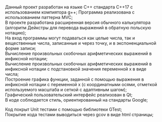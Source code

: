 Данный проект разработан на языке С++ стандарта C++17 с использованием компиятора g++; 
Программа реализована с использованием паттерна MVC;  
В проекте разработана расширенная версия обычного калькулятора (алгоритм Дейкстры для перевода выражений в обратную польскую нотацию);  
На вход программы могут подаваться как целые числа, так и вещественные числа, записанные и через точку, и в экспоненциальной форме записи;  
Вычисление произвольных скобочных арифметических выражений в инфиксной нотации;  
Вычисление произвольных скобочных арифметических выражений в инфиксной нотации с подстановкой значения переменной x в виде числа;  
Построение графика функции, заданной с помощью выражения в инфиксной нотации с переменной x  (с координатными осями, отметкой используемого масштаба и сеткой с адаптивным шагом);  
Графический пользовательский интерфейс реализован в Qt;  
В коде соблюдается стиль, ориентированный на стандарты Google;

Код покрыт Unit тестами c помощью библиотеки GTest;  
Покрытие кода тестами выводиться через gcov в виде html страницы;   